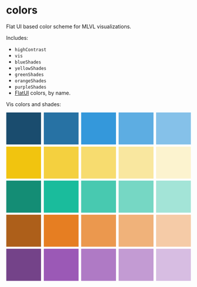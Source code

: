 colors
======

Flat UI based color scheme for MLVL visualizations.

Includes:

- ```highContrast```
- ```vis```
- ```blueShades```
- ```yellowShades```
- ```greenShades```
- ```orangeShades```
- ```purpleShades```
- [FlatUI](http://flatuicolors.co/) colors, by name.

Vis colors and shades:

![ScreenShot](/mlvl-vis-colors.png)